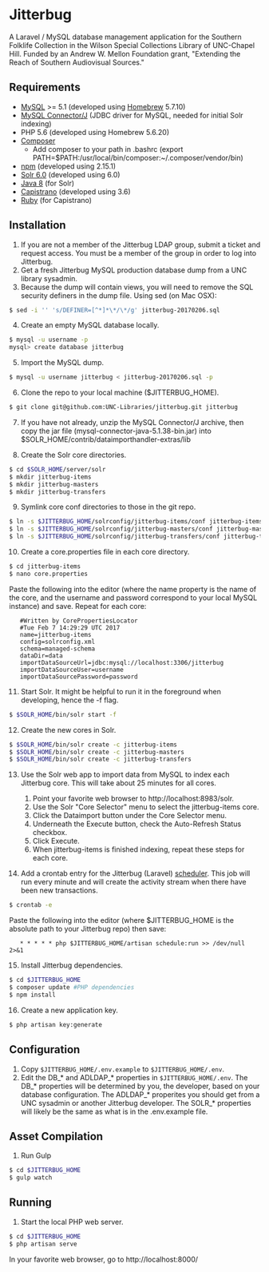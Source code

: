 # Jitterbug
A Laravel / MySQL database management application for the Southern Folklife Collection in the Wilson Special Collections Library of UNC-Chapel Hill. Funded by an Andrew W. Mellon Foundation grant, "Extending the Reach of Southern Audiovisual Sources."

## Requirements
* [MySQL](https://dev.mysql.com/downloads/mysql/) >= 5.1 (developed using [Homebrew](http://brew.sh/) 5.7.10)
* [MySQL Connector/J](https://dev.mysql.com/downloads/connector/j/) (JDBC driver for MySQL, needed for initial Solr indexing)
* PHP 5.6 (developed using Homebrew 5.6.20)
* [Composer](https://getcomposer.org/)
	* Add composer to your path in .bashrc (export PATH=$PATH:/usr/local/bin/composer:~/.composer/vendor/bin)
* [npm](https://www.npmjs.com/) (developed using 2.15.1)
* [Solr 6.0](http://archive.apache.org/dist/lucene/solr/6.0.0/) (developed using 6.0)
* [Java 8](http://www.oracle.com/technetwork/java/javase/downloads/index.html) (for Solr)
* [Capistrano](http://capistranorb.com/) (developed using 3.6)
* [Ruby](https://www.ruby-lang.org/en/) (for Capistrano)

## Installation
1. If you are not a member of the Jitterbug LDAP group, submit a ticket and request access. You must be a member of the group in order to log into Jitterbug.
2. Get a fresh Jitterbug MySQL production database dump from a UNC library sysadmin.
3. Because the dump will contain views, you will need to remove the SQL security definers in the dump file. Using sed (on Mac OSX):
```bash
$ sed -i '' 's/DEFINER=[^*]*\*/\*/g' jitterbug-20170206.sql
```
4. Create an empty MySQL database locally.
```bash
$ mysql -u username -p
mysql> create database jitterbug
```
5. Import the MySQL dump.
```bash
$ mysql -u username jitterbug < jitterbug-20170206.sql -p
```
6. Clone the repo to your local machine ($JITTERBUG_HOME).
```bash
$ git clone git@github.com:UNC-Libraries/jitterbug.git jitterbug
```
7. If you have not already, unzip the MySQL Connector/J archive, then copy the jar file (mysql-connector-java-5.1.38-bin.jar) into $SOLR_HOME/contrib/dataimporthandler-extras/lib

8. Create the Solr core directories.
```bash
$ cd $SOLR_HOME/server/solr
$ mkdir jitterbug-items
$ mkdir jitterbug-masters
$ mkdir jitterbug-transfers
```
9. Symlink core conf directories to those in the git repo.
```bash
$ ln -s $JITTERBUG_HOME/solrconfig/jitterbug-items/conf jitterbug-items/conf
$ ln -s $JITTERBUG_HOME/solrconfig/jitterbug-masters/conf jitterbug-masters/conf
$ ln -s $JITTERBUG_HOME/solrconfig/jitterbug-transfers/conf jitterbug-transfers/conf
```
10. Create a core.properties file in each core directory.
```bash
$ cd jitterbug-items
$ nano core.properties
```
   Paste the following into the editor (where the name property is the name of the core, and the username and password correspond to your local MySQL instance) and save. Repeat for each core:
```  
   #Written by CorePropertiesLocator  
   #Tue Feb 7 14:29:29 UTC 2017  
   name=jitterbug-items  
   config=solrconfig.xml  
   schema=managed-schema  
   dataDir=data  
   importDataSourceUrl=jdbc:mysql://localhost:3306/jitterbug  
   importDataSourceUser=username  
   importDataSourcePassword=password  
```
11. Start Solr. It might be helpful to run it in the foreground when developing, hence the -f flag.
```bash
$ $SOLR_HOME/bin/solr start -f
```
12. Create the new cores in Solr.
```bash
$ $SOLR_HOME/bin/solr create -c jitterbug-items
$ $SOLR_HOME/bin/solr create -c jitterbug-masters
$ $SOLR_HOME/bin/solr create -c jitterbug-transfers
```
13. Use the Solr web app to import data from MySQL to index each Jitterbug core. This will take about 25 minutes for all cores.
	1. Point your favorite web browser to http://localhost:8983/solr.
	2. Use the Solr "Core Selector" menu to select the jitterbug-items core.
	3. Click the Dataimport button under the Core Selector menu.
	4. Underneath the Execute button, check the Auto-Refresh Status checkbox.
	5. Click Execute.
	6. When jitterbug-items is finished indexing, repeat these steps for each core.

14. Add a crontab entry for the Jitterbug (Laravel) [scheduler](https://laravel.com/docs/5.2/scheduling). This job will run every minute and will create the activity stream when there have been new transactions.
```bash
$ crontab -e
```
   Paste the following into the editor (where $JITTERBUG_HOME is the absolute path to your Jitterbug repo) then save:
```  
   * * * * * php $JITTERBUG_HOME/artisan schedule:run >> /dev/null 2>&1  
```
15. Install Jitterbug dependencies.

```bash
$ cd $JITTERBUG_HOME
$ composer update #PHP dependencies
$ npm install 
```
16. Create a new application key.

```bash
$ php artisan key:generate
```

## Configuration
1. Copy ```$JITTERBUG_HOME/.env.example``` to ```$JITTERBUG_HOME/.env```.
2. Edit the DB_\* and ADLDAP_\* properties in ```$JITTERBUG_HOME/.env```. The DB_\* properties will be determined by you, the developer, based on your database configuration. The ADLDAP_\* properites you should get from a UNC sysadmin or another Jitterbug developer. The SOLR_\* properties will likely be the same as what is in the .env.example file.

## Asset Compilation
1. Run Gulp
```bash
$ cd $JITTERBUG_HOME
$ gulp watch
```

## Running
1. Start the local PHP web server.
```bash
$ cd $JITTERBUG_HOME
$ php artisan serve
```
   In your favorite web browser, go to http://localhost:8000/

